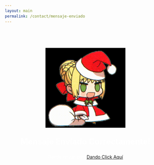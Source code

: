```yaml
---
layout: main
permalink: /contact/mensaje-enviado
---
```


<style type="text/css" media="screen">
  .container {
    margin: 0px auto;
    text-align: center;
    padding-top: 60px;
  }
</style>

<div class="container">
  <img style="height: 250px;width: 250px;" src="/assets/img/padoru.gif" width="100%" alt="Página no encontrada">
  <p style="color:white; font-size:25px"><strong>Mensaje Enviado Correctamente!</strong></p>
  <p style="color:white;">Puede enviar otro  <a rel="nofollow" target="_self" href="{{site.url}}/contact" class="Button">Dando Click Aquí</a> </p>
</div>